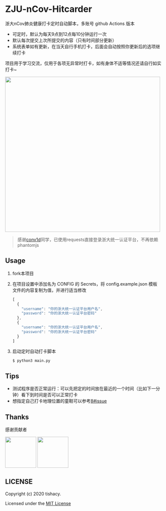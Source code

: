 # ZJU-nCov-Hitcarder

浙大nCov肺炎健康打卡定时自动脚本，多账号 github Actions 版本

 - 可定时，默认为每天9点到12点每10分钟运行一次
 - 默认每次提交上次所提交的内容（只有时间部分更新）
 - 系统表单如有更新，在当天自行手机打卡，后面会自动按照你更新后的选项继续打卡

 项目用于学习交流，仅用于各项无异常时打卡，如有身体不适等情况还请自行如实打卡~

<img src="https://github.com/Tishacy/ZJU-nCov-Hitcarder/raw/master/demo.png" width="500px"/>

> 感谢[conv1d](https://github.com/conv1d)同学，已使用requests直接登录浙大统一认证平台，不再依赖phantomjs

## Usage

1. fork本项目

2. 在项目设置中添加名为 CONFIG 的 Secrets，将 config.example.json 模板文件的内容复制为值，并进行适当修改
  
    ```javascript
    [
      {
        "username": "你的浙大统一认证平台用户名",
        "password": "你的浙大统一认证平台密码"
      },
      {
        "username": "你的浙大统一认证平台用户名",
        "password": "你的浙大统一认证平台密码"
      }
    ]
    ```

4. 启动定时自动打卡脚本

   ```bash
   $ python3 main.py
   ```


## Tips

- 测试程序是否正常运行：可以先把定的时间放在最近的一个时间（比如下一分钟）看下到时间是否可以正常打卡
- 想指定自己打卡地理位置的童鞋可以参考[8#issue](https://github.com/Tishacy/ZJU-nCov-Hitcarder/issues/8#issue-565719250)


## Thanks

感谢贡献者

<a href="https://github.com/conv1d"><img src="https://avatars2.githubusercontent.com/u/24759956" width="100px" height="100px"></a>
<a href="https://github.com/Mythologyli"><img src="https://avatars.githubusercontent.com/u/15955880" width="100px" height="100px"></a>


## LICENSE

Copyright (c) 2020 tishacy.

Licensed under the [MIT License](https://github.com/Tishacy/ZJU-nCov-Hitcarder/blob/master/LICENSE)



